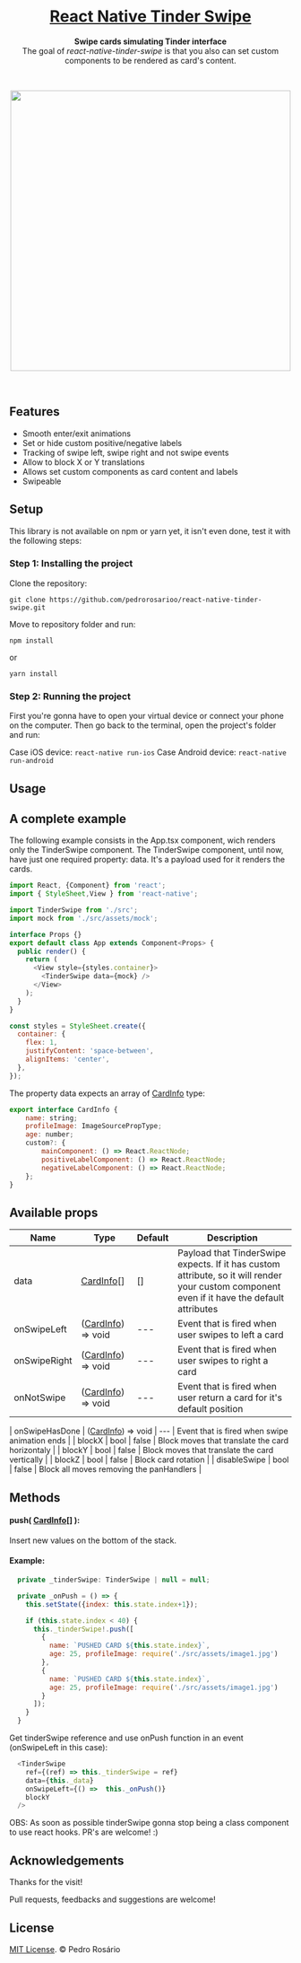 <h1 align="center">
  <a href="https://github.com/pedrorosarioo/react-native-tinder-swipe">
    React Native Tinder Swipe
  </a>
</h1>

<p align="center">
  <strong>Swipe cards simulating Tinder interface</strong><br>
  The goal of <i>react-native-tinder-swipe</i> is that you also can set custom components to be rendered as card's content.
</p>
<br/>
<p align="center">
<img src="/.github/images/sample-1.gif" height="500" />
</p>
<br/>

## Features

- Smooth enter/exit animations
- Set or hide custom positive/negative labels
- Tracking of swipe left, swipe right and not swipe events
- Allow to block X or Y translations
- Allows set custom components as card content and labels
- Swipeable

## Setup

This library is not available on npm or yarn yet, it isn't even done, test it with the following steps:

### Step 1: Installing the project

Clone the repository:

```
git clone https://github.com/pedrorosarioo/react-native-tinder-swipe.git
```

Move to repository folder and run:

```
npm install
```

or

```
yarn install
```

### Step 2: Running the project

First you're gonna have to open your virtual device or connect your phone on the computer. Then go back to the terminal, open the project's folder and run:

Case iOS device: `react-native run-ios`
Case Android device:  `react-native run-android`


## Usage


## A complete example

The following example consists in the App.tsx component, wich renders only the TinderSwipe component.
The TinderSwipe component, until now, have just one required property: data. It's a payload used for it renders the cards.

```javascript
import React, {Component} from 'react';
import { StyleSheet,View } from 'react-native';

import TinderSwipe from './src';
import mock from './src/assets/mock';

interface Props {}
export default class App extends Component<Props> {
  public render() {
    return (
      <View style={styles.container}>
        <TinderSwipe data={mock} />
      </View>
    );
  }
}

const styles = StyleSheet.create({
  container: {
    flex: 1,
    justifyContent: 'space-between',
    alignItems: 'center',
  },
});
```

The property data expects an array of <a href="#card-info-type" id="card-info-type">CardInfo</a> type:

```javascript
export interface CardInfo {
    name: string;
    profileImage: ImageSourcePropType;
    age: number;
    custom?: {
        mainComponent: () => React.ReactNode;
        positiveLabelComponent: () => React.ReactNode;
        negativeLabelComponent: () => React.ReactNode;
    };
}
```

## Available props

| Name                           | Type             | Default                   | Description                                                                                                                                |
| ------------------------------ | ---------------- | ------------------------- | ------------------------------------------------------------------------------------------------------------------------------------------ |
| data                    | <a href="#card-info-type">CardInfo</a>[] | []              | Payload that TinderSwipe expects. If it has custom attribute, so it will render your custom component even if it have the default attributes                                                                                                                      |
| onSwipeLeft             | (<a href="#card-info-type">CardInfo</a>) => void           | ---                       | Event that is fired when user swipes to left a card                                                                                                |
| onSwipeRight             | (<a href="#card-info-type">CardInfo</a>) => void           | ---                       | Event that is fired when user swipes to right a card                                                                                                |
| onNotSwipe             | (<a href="#card-info-type">CardInfo</a>) => void           | ---                       | Event that is fired when user return a card for it's default position                                                                                                |

| onSwipeHasDone            | (<a href="#card-info-type">CardInfo</a>) => void           | ---                       | Event that is fired when swipe animation ends                                                                                                |
| blockX                  | bool             | false                     | Block moves that translate the card horizontaly                                                                                                  |
| blockY                  | bool             | false                     | Block moves that translate the card vertically                                                                                                  |
| blockZ                  | bool             | false                     | Block card rotation                                                                                                  |
| disableSwipe                  | bool             | false                     | Block all moves removing the panHandlers                                                                                                  |

## Methods

#### push( <a href="#card-info-type">CardInfo</a>[] ):

Insert new values on the bottom of the stack.

#### Example:

```javascript
  private _tinderSwipe: TinderSwipe | null = null;

  private _onPush = () => {
    this.setState({index: this.state.index+1});

    if (this.state.index < 40) {
      this._tinderSwipe!.push([
        { 
          name: `PUSHED CARD ${this.state.index}`,
          age: 25, profileImage: require('./src/assets/image1.jpg')
        },
        { 
          name: `PUSHED CARD ${this.state.index}`,
          age: 25, profileImage: require('./src/assets/image1.jpg')
        }
      ]);
    }
  }
```

Get tinderSwipe reference and use onPush function in an event (onSwipeLeft in this case):

```javascript
  <TinderSwipe
    ref={(ref) => this._tinderSwipe = ref}
    data={this._data}
    onSwipeLeft={() =>  this._onPush()} 
    blockY
  />
```

OBS: As soon as possible tinderSwipe gonna stop being a class component to use react hooks. PR's are welcome! :)

## Acknowledgements

Thanks for the visit!

Pull requests, feedbacks and suggestions are welcome!

## License

[MIT License](http://opensource.org/licenses/mit-license.html). © Pedro Rosário
